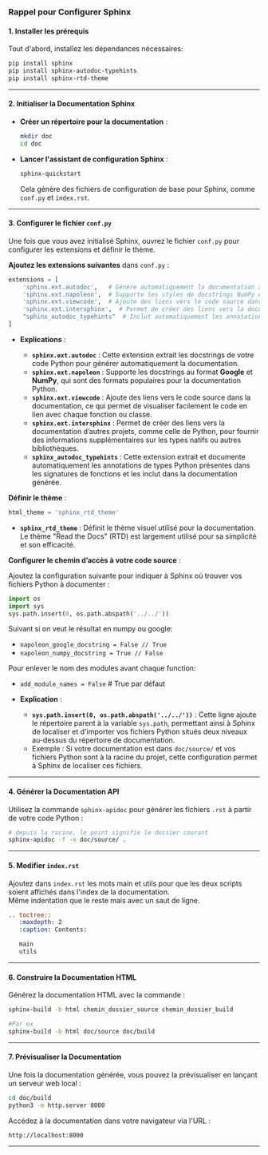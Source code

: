 

### **Rappel pour Configurer Sphinx**

#### **1. Installer les prérequis**

Tout d'abord, installez les dépendances nécessaires:

```bash
pip install sphinx
pip install sphinx-autodoc-typehints
pip install sphinx-rtd-theme
```

---

#### **2. Initialiser la Documentation Sphinx**

- **Créer un répertoire pour la documentation** :
  ```bash
  mkdir doc
  cd doc
  ```

- **Lancer l'assistant de configuration Sphinx** :
  ```bash
  sphinx-quickstart
  ```
  Cela génère des fichiers de configuration de base pour Sphinx, comme `conf.py` et `index.rst`.

---

#### **3. Configurer le fichier `conf.py`**

Une fois que vous avez initialisé Sphinx, ouvrez le fichier `conf.py` pour configurer les extensions et définir le thème.

**Ajoutez les extensions suivantes** dans `conf.py` :

```python
extensions = [
    'sphinx.ext.autodoc',   # Génère automatiquement la documentation à partir des docstrings Python (par ex. palin.py)
    'sphinx.ext.napoleon',  # Supporte les styles de docstrings NumPy et Google
    'sphinx.ext.viewcode',  # Ajoute des liens vers le code source dans la documentation générée
    'sphinx.ext.intersphinx',  # Permet de créer des liens vers la documentation d'autres projets externes
    "sphinx_autodoc_typehints"  # Inclut automatiquement les annotations de types Python dans la documentation
]
```

- **Explications** :

  - **`sphinx.ext.autodoc`** : Cette extension extrait les docstrings de votre code Python pour générer automatiquement la documentation.
  - **`sphinx.ext.napoleon`** : Supporte les docstrings au format **Google** et **NumPy**, qui sont des formats populaires pour la documentation Python.
  - **`sphinx.ext.viewcode`** : Ajoute des liens vers le code source dans la documentation, ce qui permet de visualiser facilement le code en lien avec chaque fonction ou classe.
  - **`sphinx.ext.intersphinx`** : Permet de créer des liens vers la documentation d’autres projets, comme celle de Python, pour fournir des informations supplémentaires sur les types natifs ou autres bibliothèques.
  - **`sphinx_autodoc_typehints`** : Cette extension extrait et documente automatiquement les annotations de types Python présentes dans les signatures de fonctions et les inclut dans la documentation générée.

**Définir le thème** :

```python
html_theme = 'sphinx_rtd_theme'
```

- **`sphinx_rtd_theme`** : Définit le thème visuel utilisé pour la documentation. Le thème "Read the Docs" (RTD) est largement utilisé pour sa simplicité et son efficacité.

**Configurer le chemin d’accès à votre code source** :

Ajoutez la configuration suivante pour indiquer à Sphinx où trouver vos fichiers Python à documenter :

```python
import os
import sys
sys.path.insert(0, os.path.abspath('../../'))
```

Suivant si on veut le résultat en numpy ou google:  
- `napoleon_google_docstring = False // True  `  
- `napoleon_numpy_docstring = True // False`

Pour enlever le nom des modules avant chaque function:
- `add_module_names = False` # True par défaut

- **Explication** :
  - **`sys.path.insert(0, os.path.abspath('../../'))`** : Cette ligne ajoute le répertoire parent à la variable `sys.path`, permettant ainsi à Sphinx de localiser et d'importer vos fichiers Python situés deux niveaux au-dessus du répertoire de documentation.
  - Exemple : Si votre documentation est dans `doc/source/` et vos fichiers Python sont à la racine du projet, cette configuration permet à Sphinx de localiser ces fichiers.

---

#### **4. Générer la Documentation API**

Utilisez la commande `sphinx-apidoc` pour générer les fichiers `.rst` à partir de votre code Python :

```bash
# depuis la racine, le point signifie le dossier courant
sphinx-apidoc -f -o doc/source/ .
```

---

#### **5. Modifier `index.rst`**

Ajoutez dans `index.rst` les mots main et utils pour que les deux scripts soient affichés dans l'index de la documentation.  
Même indentation que le reste mais avec un saut de ligne.
```rst
.. toctree::
   :maxdepth: 2
   :caption: Contents:

   main
   utils
```

---

#### **6. Construire la Documentation HTML**

Générez la documentation HTML avec la commande :

```bash
sphinx-build -b html chemin_dossier_source chemin_dossier_build

#Par ex
sphinx-build -b html doc/source doc/build
```

---

#### **7. Prévisualiser la Documentation**

Une fois la documentation générée, vous pouvez la prévisualiser en lançant un serveur web local :

```bash
cd doc/build
python3 -m http.server 8000
```

Accédez à la documentation dans votre navigateur via l'URL :

```
http://localhost:8000
```

---

